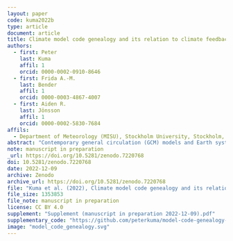 ```yaml
---
layout: paper
code: kuma2022b
type: article
document: article
title: Climate model code genealogy and its relation to climate feedbacks and sensitivity
authors:
  - first: Peter
    last: Kuma
    affil: 1
    orcid: 0000-0002-0910-8646
  - first: Frida A.-M.
    last: Bender
    affil: 1
    orcid: 0000-0003-4867-4007
  - first: Aiden R.
    last: Jönsson
    affil: 1
    orcid: 0000-0002-5830-7684
affils:
  - Department of Meteorology (MISU), Stockholm University, Stockholm, Sweden
abstract: "Contemporary general circulation (GCM) models and Earth system models (ESMs) are developed by a large group of modelling centres internationally. They use a broad range of implementations of climate dynamics and physical parametrisations, allowing for structural (code) uncertainty to be partially quantified with multi-model ensembles (MMEs). However, many models in the MMEs of the Climate Model Intercomparison Project (CMIP) have a common development history due to the widespread practice of sharing code and parametrisations within and between modelling centres. This makes results from different models statistically dependent, potentially introducing biases in MME statistics. This situation became more pronounced in CMIP6 compared to CMIP5 due to the proliferation of model runs contributed by the same model, and due to the fact that several models predict much higher effective climate sensitivity (ECS) than multiple evidence assessments such as the Intergovernmental Panel on Climate Change Sixth Assessment Report, and this means that some MME statistics differ from multiple evidence estimates. Previous research investigating effects of model inter-dependence has focused on model output and code dependence, but model code genealogy of CMIP models has not been fully analysed. We present a full reconstruction of CMIP3, CMIP5 and CMIP6 code genealogy of 167 atmospheric models, GCMs and ESMs (of which 114 participated in one of the CMIP phases) based on available literature and online resources, with a focus on inheritance in the atmospheric component and atmospheric physical parametrisations. We developed a model code weighting method based on the model code genealogy for the purpose of analysing the impact of such weighting on MME means. We assess the implications of such weighting on ECS, climate feedbacks, forcing and global mean near-surface air temperature, as well as simpler weighting methods based on model family, institute and country in CMIP5 and CMIP6. In some cases the impact is found to be substantial and can partially reconcile the differences in MME means between CMIP5 and CMIP6. We show that some model families have a propensity to be relatively warm or cold in the CMIP5 and CMIP6 experiments. Our method is complementary to the existing methods based on model output clustering. The presented results can help in understanding structural dependencies between CMIP models, and the proposed code and family weighting methods can be used in MME assessments to ameliorate model structure sampling biases."
note: manuscript in preparation
_url: https://doi.org/10.5281/zenodo.7220768
doi: 10.5281/zenodo.7220768
date: 2022-12-09
archive: Zenodo
archive_url: https://doi.org/10.5281/zenodo.7220768
file: "Kuma et al. (2022), Climate model code genealogy and its relation to climate feedbacks and sensitivity (manuscript in preparation 2022-12-09).pdf"
file_size: 1353853
file_note: manuscript in preparation
license: CC BY 4.0
supplement: "Supplement (manuscript in preparation 2022-12-09).pdf"
supplementary_code: "https://github.com/peterkuma/model-code-genealogy-2022/"
image: "model_code_genealogy.svg"
---
```

